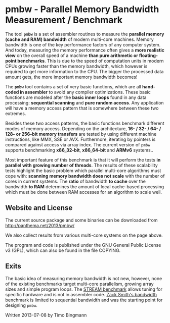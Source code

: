 # pmbw - Parallel Memory Bandwidth Measurement / Benchmark

The tool **`pmbw`** is a set of assembler routines to measure the **parallel
memory (cache and RAM) bandwidth** of modern multi-core machines. Memory
bandwidth is one of the key performance factors of any computer system. And
today, measuring the memory performance often gives a **more realistic view**
on the overall speed of a machine **than pure arithmetic or floating-point
benchmarks**. This is due to the speed of computation units in modern CPUs
growing faster than the memory bandwidth, which however is required to get more
information to the CPU. The bigger the processed data amount gets, the more
important memory bandwidth becomes!

The **`pmbw`** tool contains a set of very basic functions, which are all
**hand-coded in assembler** to avoid any compiler optimizations. These basic
functions are modeled after the **basic inner loops** found in any data
processing: **sequential scanning** and **pure random access**. Any application
will have a memory access pattern that is somewhere between these two extremes.

Besides these two access patterns, the basic functions benchmark different
modes of memory access. Depending on the architecture, **16- / 32- / 64- / 128-
or 256-bit memory transfers** are tested by using different machine
instructions, like MMX, SSE or AVX. Furthermore, iterating by pointers is
compared against access via array index. The current version of `pmbw` supports
benchmarking **x86_32-bit**, **x86_64-bit** and **ARMv6** systems..

Most important feature of this benchmark is that it will perform the tests **in
parallel with growing number of threads**. The results of these scalability
tests highlight the basic problem which parallel multi-core algorithms must
cope with: **scanning memory bandwidth does not scale** with the number of
cores in current systems. The **ratio** of bandwidth **to cache** over the
bandwidth **to RAM** determines the amount of local cache-based processing
which must be done between RAM accesses for an algorithm to scale well.

## Website and License

The current source package and some binaries can be downloaded from
http://panthema.net/2013/pmbw/

We also collect results from various multi-core systems on the page above.

The program and code is published under the GNU General Public License v3
(GPL), which can also be found in the file COPYING.

## Exits

The basic idea of measuring memory bandwidth is not new, however, none of the
existing benchmarks target multi-core parallelism, growing array sizes and
simple program loops. The [STREAM benchmark](http://www.streambench.org/)
allows tuning for specific hardware and is not in assembler
code. [Zack Smith's bandwidth](http://zsmith.co/bandwidth.html) benchmark is
limited to sequential bandwidth and was the starting point for designing
`pmbw`.

Written 2013-07-08 by Timo Bingmann
